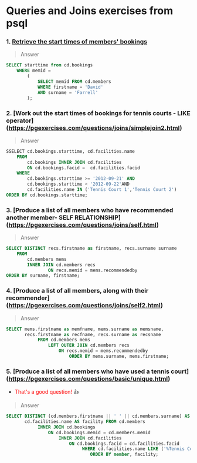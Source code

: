 # Queries and Joins exercises from psql

### 1. <a href = "https://pgexercises.com/questions/joins/simplejoin.html"> Retrieve the start times of members' bookings</a>

> Answer
```sql
SELECT starttime from cd.bookings 
	WHERE memid = 
		(
  			SELECT memid FROM cd.members 
  			WHERE firstname = 'David' 
  			AND surname = 'Farrell'
		);
```

### 2. [Work out the start times of bookings for tennis courts - LIKE operator] (https://pgexercises.com/questions/joins/simplejoin2.html)
> Answer
```sql
SSELECT cd.bookings.starttime, cd.facilities.name 
	FROM 
		cd.bookings INNER JOIN cd.facilities 
		ON cd.bookings.facid =  cd.facilities.facid
	WHERE 
		cd.bookings.starttime >= '2012-09-21' AND
		cd.bookings.starttime < '2012-09-22'AND
		cd.facilities.name IN ('Tennis Court 1','Tennis Court 2')
ORDER BY cd.bookings.starttime;
```

### 3. [Produce a list of all members who have recommended another member- SELF RELATIONSHIP] (https://pgexercises.com/questions/joins/self.html)
> Answer
```sql
SELECT DISTINCT recs.firstname as firstname, recs.surname surname
	FROM 
		cd.members mems
		INNER JOIN cd.members recs
				ON recs.memid = mems.recommendedby
ORDER BY surname, firstname;
```

### 4. [Produce a list of all members, along with their recommender] (https://pgexercises.com/questions/joins/self2.html)
> Answer
```sql
SELECT mems.firstname as memfname, mems.surname as memsname,
       recs.firstname as recfname, recs.surname as recsname
	   		FROM cd.members mems 
				LEFT OUTER JOIN cd.members recs 
					ON recs.memid = mems.recommendedby
						ORDER BY mems.surname, mems.firstname;
```

### 5. [Produce a list of all members who have used a tennis court] (https://pgexercises.com/questions/basic/unique.html) 
* <span style = "color: Red;">That's a good question! </span> :+1:
> Answer
```sql
SELECT DISTINCT (cd.members.firstname || ' ' || cd.members.surname) AS member ,
       cd.facilities.name AS facility FROM cd.members 
	   		INNER JOIN cd.bookings
				ON cd.bookings.memid = cd.members.memid
					INNER JOIN cd.facilities
						ON cd.bookings.facid = cd.facilities.facid 
							 WHERE cd.facilities.name LIKE ('%Tennis Court%')
								ORDER BY member, facility;
				
```


